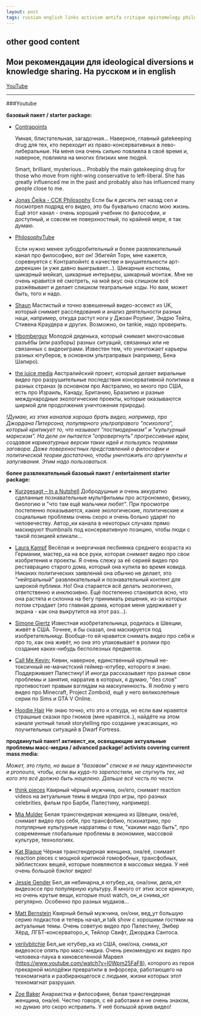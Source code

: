 ```yaml
---
layout: post
tags: russian english links activism antifa critique epistemology philosophy politics practices queer
---
```


## other good content

## Мои рекомендации для ideological diversions и knowledge sharing. На русском и in english

[YouTube](#YouTube)

---

###Youtube

**базовый пакет / starter package:**

- [Contrapoints](https://www.youtube.com/@ContraPoints)
  
  Умная, блистательная, загадочная... Наверное, главный gatekeeping drug для тех, кто переходит из право-консервативных в лево-либеральные. На меня она очень сильно повлияла в своё время и, наверное, повлияла на многих близких мне людей.
  
  Smart, brilliant, mysterious... Probably the main gatekeeping drug for those who move from right-wing conservative to left-liberal. She has greatly influenced me in the past and probably also has influenced many people close to me.

- [Jonas Čeika - CCK Philosophy](https://www.youtube.com/@jonasceikaCCK)
Если бы я десять лет назад сел и посмотрел подряд его видео, это бы буквально спасло мою жизнь. Ещё этот канал - очень хороший учебник по философии, и доступный, и совсем не поверхностный, по крайней мере, я так думаю.

- [PhilosophyTube](https://www.youtube.com/@PhilosophyTube)
  
  Если нужно менее зубодробительный и более развлекательный канал про философию, вот он! Эбигейл Торн, мне кажется, соревнуется с Контрапойнтс в качестве и внушительности арт-дирекшин (и уже давно выигрывает...). Шикарные костюмы, шикарный мейкап, шикарные интерьеры, шикарный монтаж. Мне не очень нравится её смотреть, на мой вкус она слишком всё разжёвывает и делает слишком театральные ходы. Но вам, может быть, того и надо.

- [Shaun](https://www.youtube.com/@Shaun_vids)
Мастистый и точно взвешенный видео-эссеист из UK, который снимает расследования и анализ деятельности разных наци, например, откуда растут ноги у Джоан Роулинг, Эндрю Тейта, Стивена Краудера и других. Возможно, он tankie, надо проверить.

- [Hbomberguy](https://www.youtube.com/@hbomberguy)
Молодой дяденька, который снимает многочасовые разъёбы (или разборы) разных ситуаций, связанных или не связанных с видеоиграми. Известен тем, что уничтожает карьеры разных ютуберов, в основном ультраправых (например, Бена Шапиро).

- [the juice media](https://www.youtube.com/@thejuicemedia)
Австралийский проект, который делает виральные видео про разрушительные последствия консервативной политики в разных странах  (в основном про Австралию, но много про США, есть про Израиль, Канаду, Британию, Бразилию и разные международные экологические проекты, которые оказываются ширмой для продолжения уничтожения природы).

*!Думаю, из этих каналов хорошо брать видео, например, про Джордана Питерсона, популярного ультраправого "психолога", который критикует то, что называет "постмодернизм" и "культурный марксизм". На деле он пытается "опровергнуть" прогрессивные идеи, создавая карикатурные версии таких идей и пользуясь теориями заговора. Даже поверхностных представлений о философии и политической теории достаточно, чтобы уничтожить его аргументы и запугивания. Этим надо пользоваться.*


**более развлекательный базовый пакет / entertainment starter package:**

- [Kurzgesagt – In a Nutshell](https://www.youtube.com/@kurzgesagt)
Добродушные и очень аккуратно сделанные познавательные мультфильмы про астрономию, физику, биологию и "что там ещё мальчики любят". При просмотре постепенно показывается, какие экологические, политические и социальные проблемы очень скоро и очень больно ударят по человечеству. Автор_ки канала в некоторых случаях прямо маскируют thumbnails под консервативную позицию, чтобы люди с такой позицией кликали... 

- [Laura Kampf](https://www.youtube.com/@laurakampf)
Весёлая и энергичная лесбиянка среднего возраста из Германии, мастер_ка на все руки, которая снимает видео про свои изобретения и проекты. Я очень слежу за её серией видео про реставрацию старого дома, который она купила во время ковида. Никаких политических заявлений она обычно не делает, это "нейтральный" развлекательный и познавательный контент для широкой публики. Но! Она старается всё делать экологично, ответственно и инклюзивно. Ещё постепенно становится ясно, что она растяпа и склонна на бегу принимать решения, из-за которых потом страдает (это главная драма, которая меня удерживает у экрана - как она выкрутится на этот раз...).

- [Simone Giertz](https://www.youtube.com/@simonegiertz)
Известная изобретательница, родилась в Швеции, живёт в США. Точнее, я бы сказал, она маскируется под изобретательницу. Вообще-то ей нравится снимать видео про себя и про то, как она живёт, но она это упаковывает в ролики про создание каких-нибудь бесполезных предметов. 

- [Call Me Kevin:](https://www.youtube.com/@CallMeKevin)
Кевин, наверное, единственный крупный не-токсичный не-мачистский геймер-ютубер, которого я знаю. Поддерживает Палестину! И иногда рассказывает про разные свои проблемы и занятия, нарратив в которых, я думаю, "без слов" противостоит правым взглядам на маскулинность. Я люблю у него видео про Minecraft, Project Zomboid, ещё у него великолепные серии по Sims и GTA V Online.

- [Hoodie Hair](https://www.youtube.com/@hoodiehair)
Не знаю точно, кто это и откуда, но если вам нравятся страшные сказки про гномов (мне нравятся..), найдёте на этом канале уютный тихий storytelling про создание ужасающих, но поучительных ситуаций в Dwarf Fortress. 


**продвинутый пакет! активист_ки, освещающие актуальные проблемы масс-медиа / advanced package! activists covering current mass media:**

*Может, это глупо, но выше в "базовом" списке я не пишу идентичности и pronouns, чтобы, если вы куда-то зарепостили, не спугнуть тех, на кого это всё должно быть нацелено. Дальше всё честь по чести.*

- [think pieces](https://www.youtube.com/@thinkpieces.mp4/videos)
Квирный чёрный мужчина, он/его, снимает reaction videos на актуальные темы в медиа (про игры, про разных celebrities, фильм про Барби, Палестину, например).

- [Mia Mulder](https://www.youtube.com/@MiaMulder)
Белая трансгендерная женщина из Швеции, она/её, снимает видео про себя, про трансфобию, психиатрию, про популярные культурные нарративы о том, "какими надо быть", про современные глобальные проблемы в экономике, массовой культуре, технологиях.

- [Kat Blaque](https://www.youtube.com/@KatBlaque/videos)
Чёрная трансгендерная женщина, она/её, снимает reaction pieces с мощной критикой гомофобных, трансфобных, эйблистских вещей, которые появляются в массовых медиа. У неё очень большой бэклог видео! 

- [Jessie Gender](https://www.youtube.com/@JessieGender1)
Бел_ая небинарна_я ютубер_ка, она/они, дела_ют видеоэссе про популярную культуру. Я много от этих эссе кринжую, но очень крутые вещи, которые must watch, он_и снима_ют регулярно. Особенно про разных мудаков...

- [Matt Bernstein](https://www.youtube.com/@MattBernstein1)
Квирный белый мужчина, он/они, вед_ут большую серию подкастов и теперь начал_и talk show с хорошими гостями на актуальные темы. Очень советую видео про Палестину, Эмбер Хёрд, ЛГБТ-консерваторо_к, Тейлор Свифт, Джорджа Сантоса.

- [verilybitchie](https://www.youtube.com/@verilybitchie/videos)
Бел_ые ютубер_ка из США, они/она, снима_ют видеоэссе опять про масс-медиа. Очень рекомендую их видео про человека-паука в киновселенной Марвел (https://www.youtube.com/watch?v=I0Wpm25FaF8), которого из героя прекарной молодёжи превратили в энфорсера, работающего на техномагната и разбирающегося с людьми, жизни которых этот техномагнат разрушил.

- [Zoe Baker](https://www.youtube.com/@anarchozoe/videos)
Анархистка и философиня, белая трансгендерная женщина, она/её. Честно говоря, с её работами я не очень знаком, но думаю это скоро исправить. У неё большой архив видео! 
